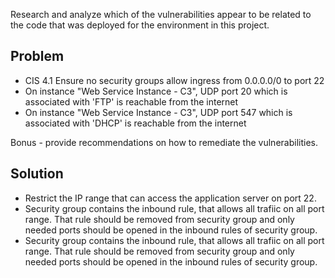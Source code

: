 Research and analyze which of the vulnerabilities appear to be related to the code that was deployed for the environment in this project.

## Problem

-   CIS 4.1 Ensure no security groups allow ingress from 0.0.0.0/0 to port 22
-   On instance "Web Service Instance - C3", UDP port 20 which is associated with 'FTP' is reachable from the internet
-   On instance "Web Service Instance - C3", UDP port 547 which is associated with 'DHCP' is reachable from the internet

Bonus - provide recommendations on how to remediate the vulnerabilities.

## Solution

-   Restrict the IP range that can access the application server on port 22.
-   Security group contains the inbound rule, that allows all trafiic on all port range. That rule should be removed from security group and only needed ports should be opened in the inbound rules of security group.
-   Security group contains the inbound rule, that allows all trafiic on all port range. That rule should be removed from security group and only needed ports should be opened in the inbound rules of security group.
